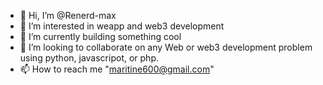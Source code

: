 - 👋 Hi, I’m @Renerd-max
- 👀 I’m interested in weapp and web3 development
- 🌱 I’m currently building something cool
- 💞️ I’m looking to collaborate on any Web or web3 development problem using python, javascripot, or php.
- 📫 How to reach me "maritine600@gmail.com"

<!---
Renerd-max/Renerd-max is a ✨ special ✨ repository because its `README.md` (this file) appears on your GitHub profile.
You can click the Preview link to take a look at your changes.
--->

